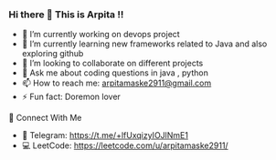 ### Hi there 👋 This is Arpita !!
<!--

**ArpitaMaske/ArpitaMaske** is a ✨ _special_ ✨ repository because its `README.md` (this file) appears on your GitHub profile.

Here are some ideas to get you started:-->

- 🔭 I’m currently working on devops project
- 🌱 I’m currently learning new frameworks related to Java and also exploring github 
- 👯 I’m looking to collaborate on different projects 
- 💬 Ask me about coding questions in java , python 
- 📫 How to reach me: arpitamaske2911@gmail.com
- ⚡ Fun fact: Doremon lover

🌟 Connect With Me
- 📱 Telegram: https://t.me/+lfUxqizyIOJlNmE1
- 💻 LeetCode: https://leetcode.com/u/arpitamaske2911/


